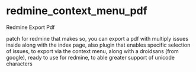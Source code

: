 redmine_context_menu_pdf
========================

Redmine Export Pdf


patch for redmine that makes so, you can export a pdf with multiply issues inside along with the index page,
also plugin that enables specific selection of issues, to export via the context menu,
along with a droidsans (from google), ready to use for redmine, to able greater support of unicode characters